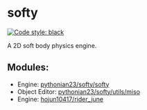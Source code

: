 # softy
[![Code style: black](https://img.shields.io/badge/code%20style-black-000000.svg)](https://github.com/psf/black)

A 2D soft body physics engine.

## Modules:
- Engine: [pythonian23/softy/softy](https://github.com/pythonian23/softy/tree/main/softy)
- Object Editor: [pythonian23/softy/utils/miso](https://github.com/pythonian23/softy/tree/main/utils/miso)
- Engine: [hojun10417/rider_june](https://github.com/hojun10417/rider_june)
